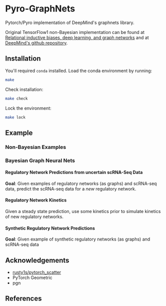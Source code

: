 # Pyro-GraphNets

Pytorch/Pyro implementation of DeepMind's graphnets library.

Original TensorFlow1 non-Bayesian implementation can be found at [Relational inductive biases, deep learning, and graph networks](https://arxiv.org/abs/1806.01261) and at [DeepMind's github repository](https://github.com/deepmind/graph_nets).

## Installation

You'll required `conda` installed. Load the conda environment by running:

```bash
make
```

Check installation:

```bash
make check
```

Lock the environment:

```bash
make lock
```



## Example

### Non-Bayesian Examples

### Bayesian Graph Neural Nets

#### Regulatory Network Predictions from uncertain scRNA-Seq Data

**Goal**: Given examples of regulatory networks (as graphs) and scRNA-seq data, predict the scRNA-seq data for a *new* regulatory network.

#### Regulatory Network Kinetics

Given a steady state prediction, use some kinetics prior to simulate kinetics of new regulatory networks.

#### Synthetic Regulatory Network Predictions

**Goal**: Given example of synthetic regulatory networks (as graphs) and scRNA-seq data

## Acknowledgements

* [rusty1s/pytorch_scatter](https://github.com/rusty1s/pytorch_scatter)
* PyTorch Geometric
* pgn

## References



